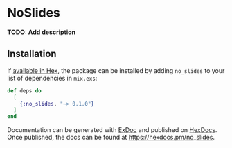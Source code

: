 # NoSlides

**TODO: Add description**

## Installation

If [available in Hex](https://hex.pm/docs/publish), the package can be installed
by adding `no_slides` to your list of dependencies in `mix.exs`:

```elixir
def deps do
  [
    {:no_slides, "~> 0.1.0"}
  ]
end
```

Documentation can be generated with [ExDoc](https://github.com/elixir-lang/ex_doc)
and published on [HexDocs](https://hexdocs.pm). Once published, the docs can
be found at <https://hexdocs.pm/no_slides>.


